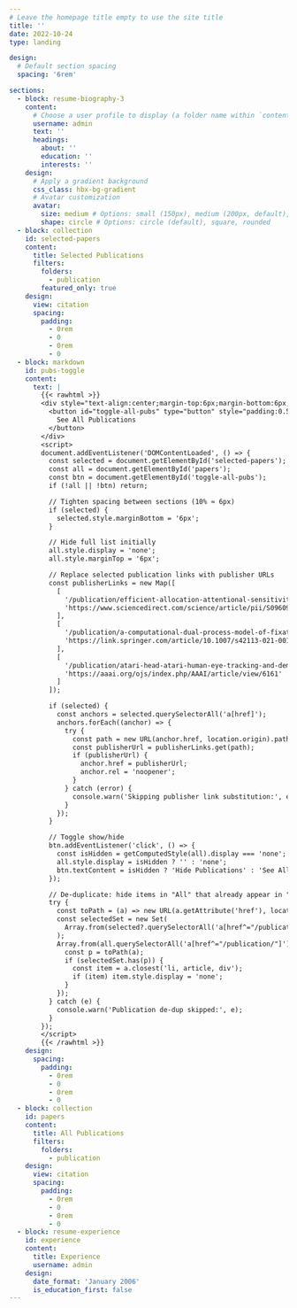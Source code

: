 ```yaml
---
# Leave the homepage title empty to use the site title
title: ''
date: 2022-10-24
type: landing

design:
  # Default section spacing
  spacing: '6rem'

sections:
  - block: resume-biography-3
    content:
      # Choose a user profile to display (a folder name within `content/authors/`)
      username: admin
      text: ''
      headings:
        about: ''
        education: ''
        interests: ''
    design:
      # Apply a gradient background
      css_class: hbx-bg-gradient
      # Avatar customization
      avatar:
        size: medium # Options: small (150px), medium (200px, default), large (320px), xl (400px), xxl (500px)
        shape: circle # Options: circle (default), square, rounded
  - block: collection
    id: selected-papers
    content:
      title: Selected Publications
      filters:
        folders:
          - publication
        featured_only: true
    design:
      view: citation
      spacing:
        padding:
          - 0rem
          - 0
          - 0rem
          - 0
  - block: markdown
    id: pubs-toggle
    content:
      text: |
        {{< rawhtml >}}
        <div style="text-align:center;margin-top:6px;margin-bottom:6px;">
          <button id="toggle-all-pubs" type="button" style="padding:0.5rem 0.75rem;border:1px solid #ccc;border-radius:8px;">
            See All Publications
          </button>
        </div>
        <script>
        document.addEventListener('DOMContentLoaded', () => {
          const selected = document.getElementById('selected-papers');
          const all = document.getElementById('papers');
          const btn = document.getElementById('toggle-all-pubs');
          if (!all || !btn) return;

          // Tighten spacing between sections (10% ≈ 6px)
          if (selected) {
            selected.style.marginBottom = '6px';
          }

          // Hide full list initially
          all.style.display = 'none';
          all.style.marginTop = '6px';

          // Replace selected publication links with publisher URLs
          const publisherLinks = new Map([
            [
              '/publication/efficient-allocation-attentional-sensitivity/',
              'https://www.sciencedirect.com/science/article/pii/S0960982221013658'
            ],
            [
              '/publication/a-computational-dual-process-model-of-fixation-duration-control-in-natural-scene-viewing/',
              'https://link.springer.com/article/10.1007/s42113-021-00111-4'
            ],
            [
              '/publication/atari-head-atari-human-eye-tracking-and-demonstration-dataset/',
              'https://aaai.org/ojs/index.php/AAAI/article/view/6161'
            ]
          ]);

          if (selected) {
            const anchors = selected.querySelectorAll('a[href]');
            anchors.forEach((anchor) => {
              try {
                const path = new URL(anchor.href, location.origin).pathname;
                const publisherUrl = publisherLinks.get(path);
                if (publisherUrl) {
                  anchor.href = publisherUrl;
                  anchor.rel = 'noopener';
                }
              } catch (error) {
                console.warn('Skipping publisher link substitution:', error);
              }
            });
          }

          // Toggle show/hide
          btn.addEventListener('click', () => {
            const isHidden = getComputedStyle(all).display === 'none';
            all.style.display = isHidden ? '' : 'none';
            btn.textContent = isHidden ? 'Hide Publications' : 'See All Publications';
          });

          // De-duplicate: hide items in "All" that already appear in "Selected"
          try {
            const toPath = (a) => new URL(a.getAttribute('href'), location.origin).pathname;
            const selectedSet = new Set(
              Array.from(selected?.querySelectorAll('a[href^="/publication/"]') || []).map(toPath)
            );
            Array.from(all.querySelectorAll('a[href^="/publication/"]')).forEach((a) => {
              const p = toPath(a);
              if (selectedSet.has(p)) {
                const item = a.closest('li, article, div');
                if (item) item.style.display = 'none';
              }
            });
          } catch (e) {
            console.warn('Publication de-dup skipped:', e);
          }
        });
        </script>
        {{< /rawhtml >}}
    design:
      spacing:
        padding:
          - 0rem
          - 0
          - 0rem
          - 0
  - block: collection
    id: papers
    content:
      title: All Publications
      filters:
        folders:
          - publication
    design:
      view: citation
      spacing:
        padding:
          - 0rem
          - 0
          - 0rem
          - 0
  - block: resume-experience
    id: experience
    content:
      title: Experience
      username: admin
    design:
      date_format: 'January 2006'
      is_education_first: false
---
```

